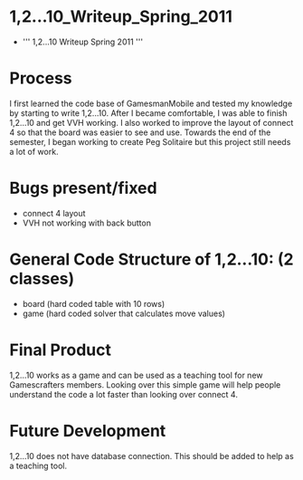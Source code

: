 1,2...10\_Writeup\_Spring\_2011
===============================

-   ''' 1,2...10 Writeup Spring 2011 '''

Process
=======

I first learned the code base of GamesmanMobile and tested my knowledge by starting to write 1,2...10. After I became comfortable, I was able to finish 1,2...10 and get VVH working. I also worked to improve the layout of connect 4 so that the board was easier to see and use. Towards the end of the semester, I began working to create Peg Solitaire but this project still needs a lot of work.

Bugs present/fixed
==================

-   connect 4 layout
-   VVH not working with back button

General Code Structure of 1,2...10: (2 classes)
===============================================

-   board (hard coded table with 10 rows)
-   game (hard coded solver that calculates move values)

Final Product
=============

1,2...10 works as a game and can be used as a teaching tool for new Gamescrafters members. Looking over this simple game will help people understand the code a lot faster than looking over connect 4.

Future Development
==================

1,2...10 does not have database connection. This should be added to help as a teaching tool.
